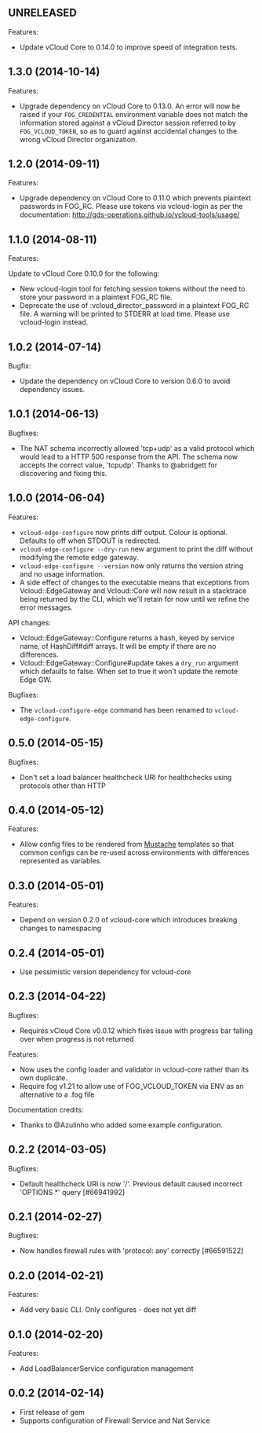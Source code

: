 ## UNRELEASED

Features:

 - Update vCloud Core to 0.14.0 to improve speed of integration tests.

## 1.3.0 (2014-10-14)

Features:

  - Upgrade dependency on vCloud Core to 0.13.0. An error will now be raised if
    your `FOG_CREDENTIAL` environment variable does not match the information
    stored against a vCloud Director session referred to by `FOG_VCLOUD_TOKEN`,
    so as to guard against accidental changes to the wrong vCloud Director
    organization.

## 1.2.0 (2014-09-11)

Features:

  - Upgrade dependency on vCloud Core to 0.11.0 which prevents plaintext
    passwords in FOG_RC. Please use tokens via vcloud-login as per
    the documentation: http://gds-operations.github.io/vcloud-tools/usage/

## 1.1.0 (2014-08-11)

Features:

  Update to vCloud Core 0.10.0 for the following:

  - New vcloud-login tool for fetching session tokens without the need to
    store your password in a plaintext FOG_RC file.
  - Deprecate the use of :vcloud_director_password in a plaintext FOG_RC
    file. A warning will be printed to STDERR at load time. Please use
    vcloud-login instead.

## 1.0.2 (2014-07-14)

Bugfix:

  - Update the dependency on vCloud Core to version 0.6.0 to avoid dependency issues.

## 1.0.1 (2014-06-13)

Bugfixes:

  - The NAT schema incorrectly allowed 'tcp+udp' as a valid protocol which would
  lead to a HTTP 500 response from the API. The schema now accepts the correct value,
  'tcpudp'. Thanks to @abridgett for discovering and fixing this.

## 1.0.0 (2014-06-04)

Features:

  - `vcloud-edge-configure` now prints diff output. Colour is optional.
    Defaults to off when STDOUT is redirected.
  - `vcloud-edge-configure --dry-run` new argument to print the diff without
    modifying the remote edge gateway.
  - `vcloud-edge-configure --version` now only returns the version string
    and no usage information.
  - A side effect of changes to the executable means that exceptions from
    Vcloud::EdgeGateway and Vcloud::Core will now result in a stacktrace
    being returned by the CLI, which we'll retain for now until we refine
    the error messages.

API changes:

  - Vcloud::EdgeGateway::Configure returns a hash, keyed by service name, of
    HashDiff#diff arrays. It will be empty if there are no differences.
  - Vcloud::EdgeGateway::Configure#update takes a `dry_run` argument which
    defaults to false. When set to true it won't update the remote Edge GW.

Bugfixes:

  - The `vcloud-configure-edge` command has been renamed to `vcloud-edge-configure`.

## 0.5.0 (2014-05-15)

Bugfixes:

  - Don't set a load balancer healthcheck URI for healthchecks using protocols other than HTTP

## 0.4.0 (2014-05-12)

Features:

  - Allow config files to be rendered from [Mustache](http://mustache.github.io/)
    templates so that common configs can be re-used across environments with
    differences represented as variables.

## 0.3.0 (2014-05-01)

Features:

  - Depend on version 0.2.0 of vcloud-core which introduces breaking changes to namespacing

## 0.2.4 (2014-05-01)

  - Use pessimistic version dependency for vcloud-core

## 0.2.3 (2014-04-22)

Bugfixes:

  - Requires vCloud Core v0.0.12 which fixes issue with progress bar falling over when progress is not returned

Features:

  - Now uses the config loader and validator in vcloud-core rather than its own duplicate.
  - Require fog v1.21 to allow use of FOG_VCLOUD_TOKEN via ENV as an alternative to a .fog file

Documentation credits:

  - Thanks to @Azulinho who added some example configuration.

## 0.2.2 (2014-03-05)

Bugfixes:

  - Default healthcheck URI is now '/'. Previous default caused incorrect 'OPTIONS *' query [#66941992]

## 0.2.1 (2014-02-27)

Bugfixes:

  - Now handles firewall rules with 'protocol: any' correctly [#66591522]

## 0.2.0 (2014-02-21)

Features:

  - Add very basic CLI. Only configures - does not yet diff

## 0.1.0 (2014-02-20)

Features:

  - Add LoadBalancerService configuration management

## 0.0.2 (2014-02-14)

  - First release of gem
  - Supports configuration of Firewall Service and Nat Service

